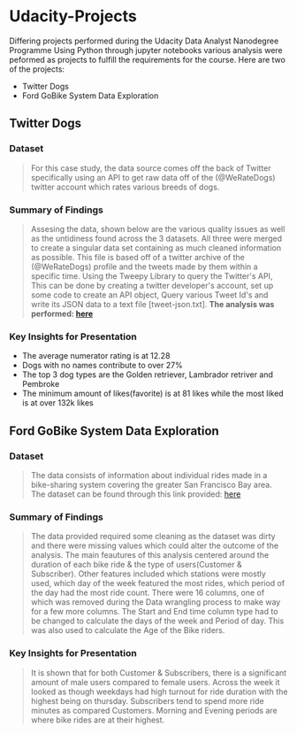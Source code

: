 # Udacity-Projects
Differing projects performed during the Udacity Data Analyst Nanodegree Programme
Using Python through jupyter notebooks various analysis were peformed as projects to fulfill the requirements for the course.
Here are two of the projects:
- Twitter Dogs
- Ford GoBike System Data Exploration

## Twitter Dogs
### Dataset
> For this case study, the data source comes off the back of Twitter specifically using an API to get raw data off of the (@WeRateDogs) twitter account which rates various breeds of dogs.

### Summary of Findings
>Assesing the data, shown below are the various quality issues as well as the untidiness found across the 3 datasets. All three were merged to create a singular data set containing as much cleaned information as possible. This file is based off of a twitter archive of the (@WeRateDogs) profile and the tweets made by them within a specific time. Using the Tweepy Library to query the Twitter's API, This can be done by creating a twitter developer's account, set up some code to create an API object, Query various Tweet Id's and write its JSON data to a text file [tweet-json.txt].
**The analysis was performed: [here](https://github.com/mr-williams/Udacity-Projects/blob/main/twitter%20dogs/wrangle_act.ipynb)**

### Key Insights for Presentation
- The average numerator rating is at 12.28
- Dogs with no names contribute to over 27%
- The top 3 dog types are the Golden retriever, Lambrador retriver and Pembroke
- The minimum amount of likes(favorite) is at 81 likes while the most liked is at over 132k likes


## Ford GoBike System Data Exploration
### Dataset
> The data consists of information about individual rides made in a bike-sharing system covering the greater San Francisco Bay area. The dataset can be found through this link provided: 
[here](https://video.udacity-data.com/topher/2020/October/5f91cf38_201902-fordgobike-tripdata/201902-fordgobike-tripdata.csv)


### Summary of Findings
> The data provided required some cleaning as the dataset was dirty and there were missing values which could alter the outcome of the analysis. The main feautures of this analysis centered around the duration of each bike ride & the type of users(Customer & Subscriber). Other features included which stations were mostly used, which day of the week featured the most rides, which period of the day had the most ride count.
There were 16 columns, one of which was removed during the Data wrangling process to make way for a few more columns. The Start and End time column type had to be changed to calculate the days of the week and Period of day. This was also used to calculate the Age of the Bike riders. 



### Key Insights for Presentation
> It is shown that for both Customer & Subscribers, there is a significant amount of male users compared to female users.
 Across the week it looked as though weekdays had high turnout for ride duration with the highest being on thursday.
 Subscribers tend to spend more ride minutes as compared Customers.
 Morning and Evening periods are where bike rides are at their highest.
